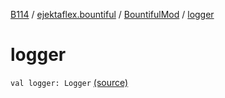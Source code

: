 [B114](../../index.md) / [ejektaflex.bountiful](../index.md) / [BountifulMod](index.md) / [logger](./logger.md)

# logger

`val logger: Logger` [(source)](https://github.com/ejektaflex/Bountiful/tree/develop/src/main/kotlin/ejektaflex/bountiful/BountifulMod.kt#L29)